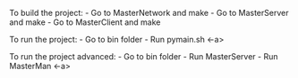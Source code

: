 To build the project:
	- Go to MasterNetwork and make
	- Go to MasterServer and make
	- Go to MasterClient and make

To run the project:
	- Go to bin folder
	- Run pymain.sh <route to map in folder maps> <-a>

To run the project advanced:
	- Go to bin folder
	- Run MasterServer <route to map in folder maps>
	- Run MasterMan <-a>
